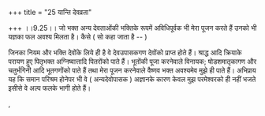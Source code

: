+++
title = "25 यान्ति देवव्रता"

+++
।।9.25।। जो भक्त अन्य देवताओंकी भक्तिके रूपमें अविधिपूर्वक भी मेरा पूजन
करते हैं उनको भी यज्ञका फल अवश्य मिलता है। कैसे ( सो कहा जाता है -- )  
  
जिनका नियम और भक्ति देवोंके लिये ही है वे देवउपासकगण देवोंको प्राप्त
होते हैं। श्राद्ध आदि क्रियाके परायण हुए पितृभक्त अग्निष्वात्तादि
पितरोंको पाते हैं। भूतोंकी पूजा करनेवाले विनायक; षोडशमातृकागण और
चतुर्भगिनी आदि भूतगणोंको पाते हैं तथा मेरा पूजन करनेवाले वैष्णव भक्त
अवश्यमेव मुझे ही पाते हैं। अभिप्राय यह कि समान परिश्रम होनेपर भी वे (
अन्यदेवोपासक ) अज्ञानके कारण केवल मुझ परमेश्वरको ही नहीं भजते इसीसे वे
अल्प फलके भागी होते हैं।  
  
,
